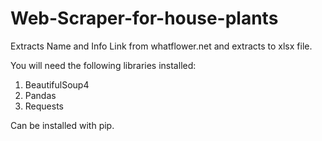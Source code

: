 # Web-Scraper-for-house-plants
Extracts Name and Info Link from whatflower.net and extracts to xlsx file.

You will need the following libraries installed:

1. BeautifulSoup4
2. Pandas
3. Requests

Can be installed with pip.
